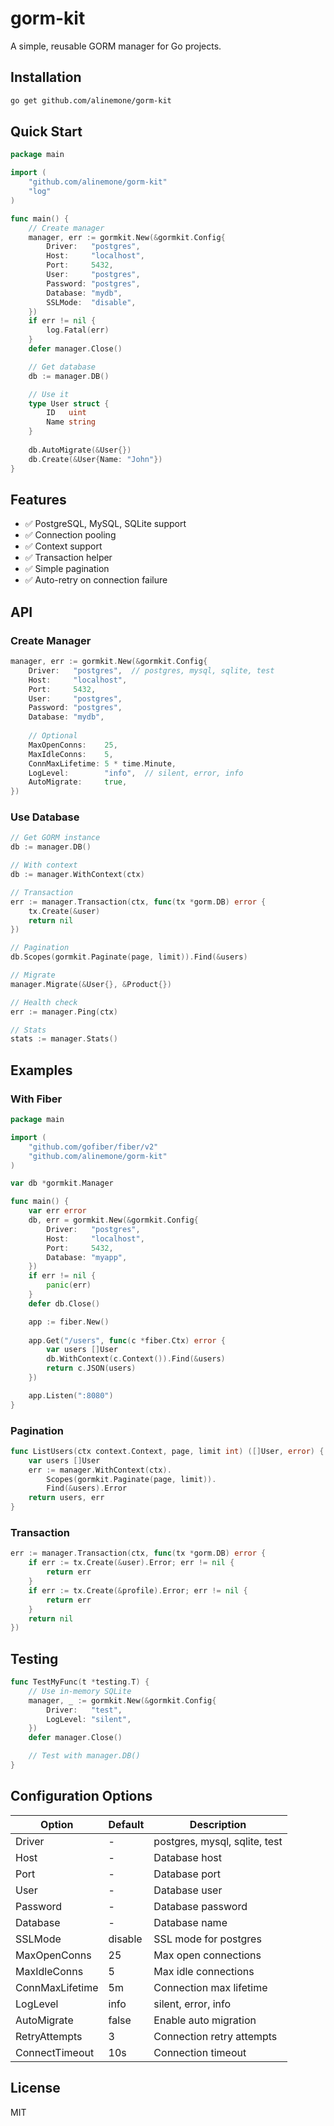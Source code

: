 # gorm-kit

A simple, reusable GORM manager for Go projects.

## Installation

```bash
go get github.com/alinemone/gorm-kit
```

## Quick Start

```go
package main

import (
    "github.com/alinemone/gorm-kit"
    "log"
)

func main() {
    // Create manager
    manager, err := gormkit.New(&gormkit.Config{
        Driver:   "postgres",
        Host:     "localhost",
        Port:     5432,
        User:     "postgres",
        Password: "postgres",
        Database: "mydb",
        SSLMode:  "disable",
    })
    if err != nil {
        log.Fatal(err)
    }
    defer manager.Close()

    // Get database
    db := manager.DB()

    // Use it
    type User struct {
        ID   uint
        Name string
    }
    
    db.AutoMigrate(&User{})
    db.Create(&User{Name: "John"})
}
```

## Features

- ✅ PostgreSQL, MySQL, SQLite support
- ✅ Connection pooling
- ✅ Context support
- ✅ Transaction helper
- ✅ Simple pagination
- ✅ Auto-retry on connection failure

## API

### Create Manager

```go
manager, err := gormkit.New(&gormkit.Config{
    Driver:   "postgres",  // postgres, mysql, sqlite, test
    Host:     "localhost",
    Port:     5432,
    User:     "postgres",
    Password: "postgres",
    Database: "mydb",
    
    // Optional
    MaxOpenConns:    25,
    MaxIdleConns:    5,
    ConnMaxLifetime: 5 * time.Minute,
    LogLevel:        "info",  // silent, error, info
    AutoMigrate:     true,
})
```

### Use Database

```go
// Get GORM instance
db := manager.DB()

// With context
db := manager.WithContext(ctx)

// Transaction
err := manager.Transaction(ctx, func(tx *gorm.DB) error {
    tx.Create(&user)
    return nil
})

// Pagination
db.Scopes(gormkit.Paginate(page, limit)).Find(&users)

// Migrate
manager.Migrate(&User{}, &Product{})

// Health check
err := manager.Ping(ctx)

// Stats
stats := manager.Stats()
```

## Examples

### With Fiber

```go
package main

import (
    "github.com/gofiber/fiber/v2"
    "github.com/alinemone/gorm-kit"
)

var db *gormkit.Manager

func main() {
    var err error
    db, err = gormkit.New(&gormkit.Config{
        Driver:   "postgres",
        Host:     "localhost",
        Port:     5432,
        Database: "myapp",
    })
    if err != nil {
        panic(err)
    }
    defer db.Close()

    app := fiber.New()
    
    app.Get("/users", func(c *fiber.Ctx) error {
        var users []User
        db.WithContext(c.Context()).Find(&users)
        return c.JSON(users)
    })

    app.Listen(":8080")
}
```

### Pagination

```go
func ListUsers(ctx context.Context, page, limit int) ([]User, error) {
    var users []User
    err := manager.WithContext(ctx).
        Scopes(gormkit.Paginate(page, limit)).
        Find(&users).Error
    return users, err
}
```

### Transaction

```go
err := manager.Transaction(ctx, func(tx *gorm.DB) error {
    if err := tx.Create(&user).Error; err != nil {
        return err
    }
    if err := tx.Create(&profile).Error; err != nil {
        return err
    }
    return nil
})
```

## Testing

```go
func TestMyFunc(t *testing.T) {
    // Use in-memory SQLite
    manager, _ := gormkit.New(&gormkit.Config{
        Driver:   "test",
        LogLevel: "silent",
    })
    defer manager.Close()

    // Test with manager.DB()
}
```

## Configuration Options

| Option | Default | Description |
|--------|---------|-------------|
| Driver | - | postgres, mysql, sqlite, test |
| Host | - | Database host |
| Port | - | Database port |
| User | - | Database user |
| Password | - | Database password |
| Database | - | Database name |
| SSLMode | disable | SSL mode for postgres |
| MaxOpenConns | 25 | Max open connections |
| MaxIdleConns | 5 | Max idle connections |
| ConnMaxLifetime | 5m | Connection max lifetime |
| LogLevel | info | silent, error, info |
| AutoMigrate | false | Enable auto migration |
| RetryAttempts | 3 | Connection retry attempts |
| ConnectTimeout | 10s | Connection timeout |

## License

MIT
